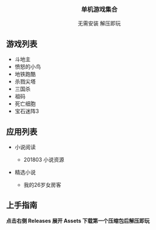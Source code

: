 

  <h3 align="center">单机游戏集合</h3>
  <p align="center">无需安装 解压即玩</p>

## 游戏列表

- 斗地主
- 愤怒的小鸟
- 地铁跑酷
- 杀戮尖塔
- 三国杀
- 祖码
- 死亡细胞
- 宝石迷阵3

## 应用列表

- 小说阅读
  - 201803 小说资源
 
    
- 精选小说
  - 我的26岁女房客
    



## 上手指南
**点击右侧 Releases 展开 Assets  下载第一个压缩包后解压即玩**




